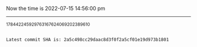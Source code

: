 Now the time is 2022-07-15 14:56:00 pm

---

<small>178442245929763167624069202389610</small>

```txt

Latest commit SHA is: 2a5c498cc29daac8d3f0f2a5cf01e19d973b1801
```
